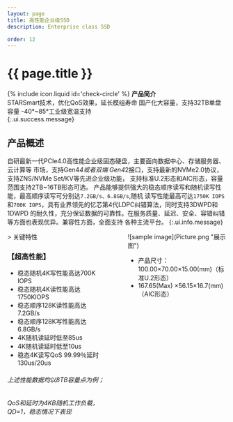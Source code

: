 ```yaml
---
layout: page
title: 高性能企业级SSD
description: Enterprise class SSD

order: 12
---
```


# {{ page.title }}

<span>{% include icon.liquid id='check-circle' %} <b>产品简介</b></span><br> STARSmart技术，优化QoS效果，延长模组寿命 国产化大容量，支持32TB单盘容量 -40°~85°工业级宽温支持<br>
{:.ui.success.message}


## 产品概述<br>

自研最新一代PCIe4.0高性能企业级固态硬盘，主要面向数据中心、存储服务器、云计算等 市场，支持Gen4*4或者双端 Gen4*2接口，支持最新的NVMe2.0协议，支持ZNS/NVMe Set/KV等先进企业级功能， 支持标准U.2形态和AIC形态，容量范围支持2TB~16TB形态可选。 产品能够提供强大的稳态顺序读写和随机读写性能，最高顺序读写可分别达`7.2GB/s、6.8GB/s`,随机 读写性能最高可达`1750K IOPS`和`700K IOPS`，具有业界领先的忆芯第4代LDPC纠错算法，同时支持3DWPD和1DWPD 的耐久性，充分保证数据的可靠性。在服务质量、延迟、安全、容错纠错等方面也表现优异。兼容性方面，全面支持 各种主流平台。
{:.ui.info.message}

<div style="display: flex; justify-content: space-between;">
  <div style="width: 45%;">
> 关键特性

### 【超高性能】

- 稳态随机4K写性能高达700K IOPS
- 稳态随机4K读性能高达1750KIOPS
- 稳态顺序128K读性能高达7.2GB/s
- 稳态顺序128K写性能高达6.8GB/s
- 4K随机读延时低至85us
- 4K随机读延时低至10us
- 稳态4K读写QoS 99.99％延时130us/20us

###### 上述性能数据均以8TB容量点为例；<br>
###### QoS和延时为4KB随机工作负载，QD=1，稳态情况下表现
</div>
  <div style="width: 45%;">
![sample image](Picture.png "展示图")<br>

- 产品尺寸： 100.00×70.00×15.00(mm)（标准U.2形态）<br>
- 167.65(Max) ×56.15×16.7(mm) （AIC形态）
</div>